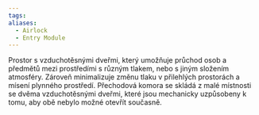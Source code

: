 ```yaml
---
tags: 
aliases:
  - Airlock
  - Entry Module
---
```


Prostor s vzduchotěsnými dveřmi, který umožňuje průchod osob a předmětů mezi prostředími s různým tlakem, nebo s jiným složením atmosféry. Zároveň minimalizuje změnu tlaku v přilehlých prostorách a mísení plynného prostředí. Přechodová komora se skládá z malé místnosti se dvěma vzduchotěsnými dveřmi, které jsou mechanicky uzpůsobeny k tomu, aby obě nebylo možné otevřít současně.